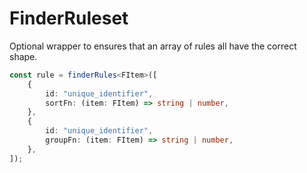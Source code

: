 # FinderRuleset

Optional wrapper to ensures that an array of rules all have the correct shape.

```ts
const rule = finderRules<FItem>([
    {
        id: "unique_identifier",
        sortFn: (item: FItem) => string | number,
    },
    {
        id: "unique_identifier",
        groupFn: (item: FItem) => string | number,
    },
]);
```
